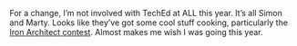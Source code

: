 For a change, I’m not involved with TechEd at ALL this year. It’s all
Simon and Marty. Looks like they’ve got some cool stuff cooking,
particularly the [Iron Architect
contest](http://blogs.msdn.com/ironarchitect/). Almost makes me wish I
was going this year.
